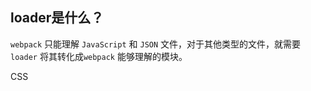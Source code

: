 ## loader是什么？

`webpack` 只能理解 `JavaScript` 和 `JSON` 文件，对于其他类型的文件，就需要 `loader` 将其转化成`webpack` 能够理解的模块。

CSS